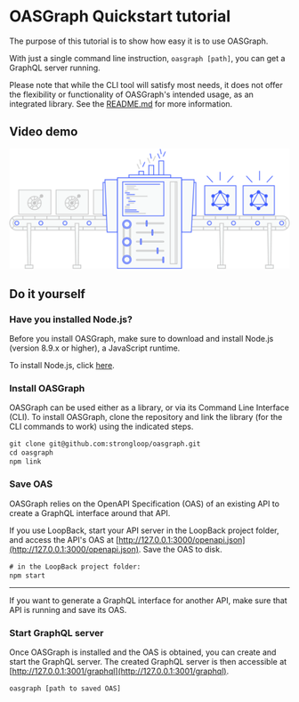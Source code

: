# OASGraph Quickstart tutorial

The purpose of this tutorial is to show how easy it is to use OASGraph.

With just a single command line instruction, `oasgraph [path]`, you can get a GraphQL server running.

Please note that while the CLI tool will satisfy most needs, it does not offer the flexibility or functionality of OASGraph's intended usage, as an integrated library. See the [README.md](../../README.md) for more information.

## Video demo

[![OASGraph](../conveyor_belt.png)](https://www.youtube.com/watch?v=_u7artgCqAw&feature=youtu.be "Click here to watch!")

## Do it yourself

### Have you installed Node.js?

Before you install OASGraph, make sure to download and install Node.js (version 8.9.x or higher), a JavaScript runtime.

To install Node.js, click [here](https://nodejs.org/en/download/).

### Install OASGraph

OASGraph can be used either as a library, or via its Command Line Interface (CLI). To install OASGraph, clone the repository and link the library (for the CLI commands to work) using the indicated steps.

```
git clone git@github.com:strongloop/oasgraph.git
cd oasgraph
npm link
```

### Save OAS

OASGraph relies on the OpenAPI Specification (OAS) of an existing API to create a GraphQL interface around that API.

If you use LoopBack, start your API server in the LoopBack project folder, and access the API's OAS at [http://127.0.0.1:3000/openapi.json](http://127.0.0.1:3000/openapi.json). Save the OAS to disk.

```
# in the LoopBack project folder:
npm start
```

***

If you want to generate a GraphQL interface for another API, make sure that API is running and save its OAS.

### Start GraphQL server

Once OASGraph is installed and the OAS is obtained, you can create and start the GraphQL server. The created GraphQL server is then accessible at [http://127.0.0.1:3001/graphql](http://127.0.0.1:3001/graphql).

```
oasgraph [path to saved OAS]
```
